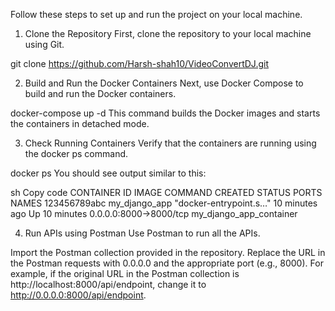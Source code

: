 Follow these steps to set up and run the project on your local machine.

1. Clone the Repository
First, clone the repository to your local machine using Git.

git clone https://github.com/Harsh-shah10/VideoConvertDJ.git

2. Build and Run the Docker Containers
Next, use Docker Compose to build and run the Docker containers.

docker-compose up -d
This command builds the Docker images and starts the containers in detached mode.

3. Check Running Containers
Verify that the containers are running using the docker ps command.


docker ps
You should see output similar to this:

sh
Copy code
CONTAINER ID   IMAGE          COMMAND                  CREATED          STATUS          PORTS                    NAMES
123456789abc   my_django_app  "docker-entrypoint.s…"   10 minutes ago   Up 10 minutes   0.0.0.0:8000->8000/tcp   my_django_app_container

4. Run APIs using Postman
Use Postman to run all the APIs.

Import the Postman collection provided in the repository.
Replace the URL in the Postman requests with 0.0.0.0 and the appropriate port (e.g., 8000).
For example, if the original URL in the Postman collection is http://localhost:8000/api/endpoint, change it to http://0.0.0.0:8000/api/endpoint.

